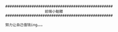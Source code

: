          #################################################
                           前端小骷髅
         #################################################
                                          
         努力让自己值钱ing。。。
